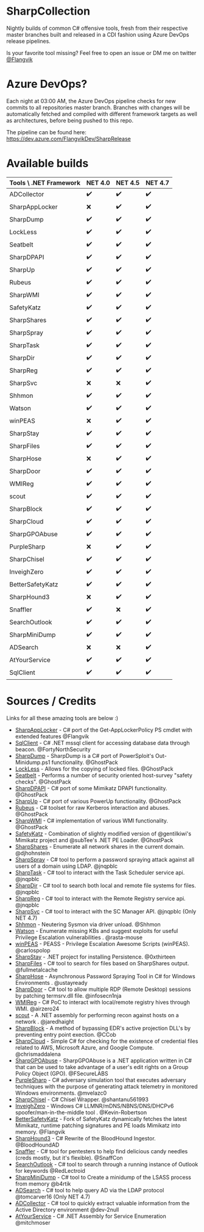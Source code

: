 # SharpCollection
Nightly builds of common C# offensive tools, fresh from their respective master branches built and released in a CDI fashion using Azure DevOps release pipelines. 

Is your favorite tool missing? Feel free to open an issue or DM me on twitter [@Flangvik](https://twitter.com/Flangvik)

# Azure DevOps? 
Each night at 03:00 AM, the Azure DevOps pipeline checks for new commits to all repositories master branch. Branches with changes will be automatically fetched and compiled with different framework targets as well as architectures, before being pushed to this repo. 

The pipeline can be found here:
https://dev.azure.com/FlangvikDev/SharpRelease

# Available builds

| Tools \ .NET Framework | NET 4.0 |  NET 4.5 |  NET 4.7 |
| --------------- | --------------- | --------------- | --------------- |
| ADCollector | :heavy_check_mark: | :heavy_check_mark: |  :heavy_check_mark:|
| SharpAppLocker | :x: | :heavy_check_mark: | :heavy_check_mark: |
| SharpDump | :heavy_check_mark: | :heavy_check_mark: | :heavy_check_mark: |
| LockLess | :heavy_check_mark: | :heavy_check_mark: | :heavy_check_mark: |
| Seatbelt | :heavy_check_mark: | :heavy_check_mark: | :heavy_check_mark: |
| SharpDPAPI | :heavy_check_mark: | :heavy_check_mark: |  :heavy_check_mark: |
| SharpUp | :heavy_check_mark: | :heavy_check_mark: | :heavy_check_mark: |
| Rubeus | :heavy_check_mark: | :heavy_check_mark: |  :heavy_check_mark: |
| SharpWMI | :heavy_check_mark: | :heavy_check_mark: |  :heavy_check_mark: |
| SafetyKatz | :heavy_check_mark: | :heavy_check_mark: |  :heavy_check_mark: |
| SharpShares | :heavy_check_mark: | :heavy_check_mark: | :heavy_check_mark: |
| SharpSpray | :heavy_check_mark: | :heavy_check_mark: |  :heavy_check_mark: |
| SharpTask | :heavy_check_mark: | :heavy_check_mark: | :heavy_check_mark: |
| SharpDir | :heavy_check_mark: | :heavy_check_mark: |  :heavy_check_mark: |
| SharpReg | :heavy_check_mark: | :heavy_check_mark: |  :heavy_check_mark: |
| SharpSvc | :x: | :x: |  :heavy_check_mark: |
| Shhmon | :heavy_check_mark: | :heavy_check_mark: |  :heavy_check_mark: |
| Watson | :heavy_check_mark: | :heavy_check_mark: | :heavy_check_mark: |
| winPEAS | :x: | :heavy_check_mark: |  :heavy_check_mark: |
| SharpStay | :heavy_check_mark: | :heavy_check_mark: |  :heavy_check_mark: |
| SharpFiles | :heavy_check_mark: | :heavy_check_mark: |  :heavy_check_mark: |
| SharpHose | :x: | :heavy_check_mark: |  :heavy_check_mark: |
| SharpDoor | :heavy_check_mark: | :heavy_check_mark: |  :heavy_check_mark: |
| WMIReg | :heavy_check_mark: | :heavy_check_mark: |  :heavy_check_mark:|
| scout | :heavy_check_mark: | :heavy_check_mark: |  :heavy_check_mark: |
| SharpBlock | :heavy_check_mark: | :heavy_check_mark: |  :heavy_check_mark: |
| SharpCloud | :heavy_check_mark: | :heavy_check_mark: |  :heavy_check_mark: |
| SharpGPOAbuse | :heavy_check_mark: | :heavy_check_mark: |  :heavy_check_mark: |
| PurpleSharp | :x: | :heavy_check_mark: | :heavy_check_mark: |
| SharpChisel | :heavy_check_mark: | :heavy_check_mark: |  :heavy_check_mark: |
| InveighZero | :heavy_check_mark: | :heavy_check_mark: |  :heavy_check_mark:|
| BetterSafetyKatz | :heavy_check_mark: | :heavy_check_mark: |  :heavy_check_mark: |
| SharpHound3 | :x: | :heavy_check_mark: |  :heavy_check_mark: |
| Snaffler | :heavy_check_mark: | :x: | :heavy_check_mark: |
| SearchOutlook | :heavy_check_mark: | :heavy_check_mark: |  :heavy_check_mark: |
| SharpMiniDump | :heavy_check_mark: | :heavy_check_mark: |  :heavy_check_mark: |
| ADSearch | :x: | :x: |  :heavy_check_mark: |
| AtYourService | :heavy_check_mark: | :heavy_check_mark: |  :heavy_check_mark: |
| SqlClient | :heavy_check_mark: | :heavy_check_mark: |  :heavy_check_mark: |

# Sources / Credits
Links for all these amazing tools are below :) 
* [SharpAppLocker](https://github.com/Flangvik/SharpAppLocker) - C# port of the Get-AppLockerPolicy PS cmdlet with extended features @Flangvik
* [SqlClient](https://github.com/FortyNorthSecurity/SqlClient) - C# .NET mssql client for accessing database data through beacon. @FortyNorthSecurity
* [SharpDump](https://github.com/GhostPack/SharpDump) - SharpDump is a C# port of PowerSploit's Out-Minidump.ps1 functionality. @GhostPack
* [LockLess](https://github.com/GhostPack/LockLess) - Allows for the copying of locked files. @GhostPack
* [Seatbelt](https://github.com/GhostPack/Seatbelt) - Performs a number of security oriented host-survey "safety checks". @GhostPack
* [SharpDPAPI](https://github.com/GhostPack/SharpDPAPI) -  C# port of some Mimikatz DPAPI functionality. @GhostPack
* [SharpUp](https://github.com/GhostPack/SharpUp) -  C# port of various PowerUp functionality. @GhostPack
* [Rubeus](https://github.com/GhostPack/Rubeus) -  C# toolset for raw Kerberos interaction and abuses. @GhostPack
* [SharpWMI](https://github.com/GhostPack/SharpWMI) -   C# implementation of various WMI functionality. @GhostPack
* [SafetyKatz](https://github.com/GhostPack/SafetyKatz) - Combination of slightly modified version of @gentilkiwi's Mimikatz project and @subTee's .NET PE Loader.  @GhostPack
* [SharpShares](https://github.com/djhohnstein/SharpShares) - Enumerate all network shares in the current domain. @djhohnstein
* [SharpSpray](https://github.com/jnqpblc/SharpSpray) - C# tool to perform a password spraying attack against all users of a domain using LDAP. @jnqpblc
* [SharpTask](https://github.com/jnqpblc/SharpTask) -  C# tool to interact with the Task Scheduler service api. @jnqpblc
* [SharpDir](https://github.com/jnqpblc/SharpDir) - C# tool to search both local and remote file systems for files. @jnqpblc
* [SharpReg](https://github.com/jnqpblc/SharpReg) - C# tool to interact with the Remote Registry service api. @jnqpblc
* [SharpSvc](https://github.com/jnqpblc/SharpSvc) - C# tool to interact with the SC Manager API. @jnqpblc (Only NET 4.7)
* [Shhmon](https://github.com/matterpreter/Shhmon) - Neutering Sysmon via driver unload. @Shhmon
* [Watson](https://github.com/rasta-mouse/Watson) - Enumerate missing KBs and suggest exploits for useful Privilege Escalation vulnerabilities . @rasta-mouse
* [winPEAS](https://github.com/carlospolop/privilege-escalation-awesome-scripts-suite) - PEASS - Privilege Escalation Awesome Scripts (winPEAS). @carlospolop
* [SharpStay](https://github.com/0xthirteen/SharpStay) - .NET project for installing Persistence. @0xthirteen
* [SharpFiles](https://github.com/fullmetalcache/SharpFiles) - C# tool to search for files based on SharpShares output. @fullmetalcache
* [SharpHose](https://github.com/ustayready/SharpHose) - Asynchronous Password Spraying Tool in C# for Windows Environments . @ustayready
* [SharpDoor](https://github.com/infosecn1nja/SharpDoor) - C# tool to allow multiple RDP (Remote Desktop) sessions by patching termsrv.dll file. @infosecn1nja
* [WMIReg](https://github.com/airzero24/WMIReg) - C# PoC to interact with local/remote registry hives through WMI. @airzero24
* [scout](https://github.com/jaredhaight/scout) - A .NET assembly for performing recon against hosts on a network . @jaredhaight
* [SharpBlock](https://github.com/CCob/SharpBlock) - A method of bypassing EDR's active projection DLL's by preventing entry point exection. @CCob
* [SharpCloud](https://github.com/chrismaddalena/SharpCloud) - Simple C# for checking for the existence of credential files related to AWS, Microsoft Azure, and Google Compute. @chrismaddalena
* [SharpGPOAbuse](https://github.com/FSecureLABS/SharpGPOAbuse) - SharpGPOAbuse is a .NET application written in C# that can be used to take advantage of a user's edit rights on a Group Policy Object (GPO). @FSecureLABS
* [PurpleSharp](https://github.com/mvelazc0/PurpleSharp) - C# adversary simulation tool that executes adversary techniques with the purpose of generating attack telemetry in monitored Windows environments. @mvelazc0
* [SharpChisel](https://github.com/shantanu561993/SharpChisel) -  C# Chisel Wrapper. @shantanu561993
* [InveighZero](https://github.com/Kevin-Robertson/InveighZero) - Windows C# LLMNR/mDNS/NBNS/DNS/DHCPv6 spoofer/man-in-the-middle tool . @Kevin-Robertson
* [BetterSafetyKatz](https://github.com/Flangvik/BetterSafetyKatz) - Fork of SafetyKatz dynamically fetches the latest Mimikatz, runtime patching signatures and PE loads Mimikatz into memory. @Flangvik
* [SharpHound3](https://github.com/BloodHoundAD/SharpHound3) - C# Rewrite of the BloodHound Ingestor. @BloodHoundAD
* [Snaffler](https://github.com/SnaffCon/Snaffler) - C# tool for pentesters to help find delicious candy needles (creds mostly, but it's flexible). @SnaffCon
* [SearchOutlook](https://github.com/RedLectroid/SearchOutlook) - C# tool to search through a running instance of Outlook for keywords @RedLectroid
* [SharpMiniDump](https://github.com/b4rtik/SharpMiniDump) - C# tool to Create a minidump of the LSASS process from memory  @b4rtik
* [ADSearch](https://github.com/tomcarver16/ADSearch) - C# tool to help query AD via the LDAP protocol @tomcarver16 (Only NET 4.7)
* [ADCollector](https://github.com/dev-2null/ADCollector) - C# tool to quickly extract valuable information from the Active Directory environment @dev-2null
* [AtYourService](https://github.com/mitchmoser/AtYourService) - C# .NET Assembly for Service Enumeration @mitchmoser

